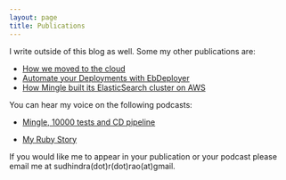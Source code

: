 ```yaml
---
layout: page
title: Publications
---
```

I write outside of this blog as well. Some my other publications are:

* [How we moved to the cloud](http://www.thoughtworks.com/insights/blog/how-we-moved-cloud)
* [Automate your Deployments with EbDeployer](http://www.thoughtworks.com/insights/blog/ebdeployer-automate-your-deployments-aws-elastic-beanstalk)
* [How Mingle built its ElasticSearch cluster on AWS](http://www.thoughtworks.com/mingle/news/scaling/2015/01/06/How-Mingle-Built-ElasticSearch-Cluster.html)

You can hear my voice on the following podcasts:
* [Mingle, 10000 tests and CD pipeline](https://devchat.tv/ruby-rogues/194-rr-real-life-jruby-with-sudhindra-r-rao)

* [My Ruby Story](https://devchat.tv/my-ruby-story/mrs-029-sudhindra-rao)

If you would like me to appear in your publication or your podcast please email me at sudhindra(dot)r(dot)rao(at)gmail.
